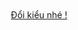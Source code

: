 


<!DOCTYPE html PUBLIC "-//W3C//DTD HTML 4.01 Transitional//EN"
   "http://www.w3.org/TR/html4/loose.dtd">

<html lang="vi">
<head>
  <meta http-equiv="Content-Type" content="text/html; charset=utf-8" />
  <!--
  <meta http-equiv="Cache-Control" content="no-cache, no-store, must-revalidate" />
  <meta http-equiv="Pragma" content="no-cache" />
  <meta http-equiv="Expires" content="0" />
  -->
  <title>Nam dep trai</title>
  <link rel="stylesheet" href="css/style.css" type="text/css" media="screen" />

  <script type="text/javascript" charset="utf-8">
    function hasClassName(inElement, inClassName)
    {
        var regExp = new RegExp('(?:^|\\s+)' + inClassName + '(?:\\s+|$)');
        return regExp.test(inElement.className);
    }

    function addClassName(inElement, inClassName)
    {
        if (!hasClassName(inElement, inClassName))
            inElement.className = [inElement.className, inClassName].join(' ');
    }

    function removeClassName(inElement, inClassName)
    {
        if (hasClassName(inElement, inClassName)) {
            var regExp = new RegExp('(?:^|\\s+)' + inClassName + '(?:\\s+|$)', 'g');
            var curClasses = inElement.className;
            inElement.className = curClasses.replace(regExp, ' ');
        }
    }

    function toggleClassName(inElement, inClassName)
    {
        if (hasClassName(inElement, inClassName))
            removeClassName(inElement, inClassName);
        else
            addClassName(inElement, inClassName);
    }

    function toggleShape()
    {
      var shape = document.getElementById('shape');
      if (hasClassName(shape, 'ring')) {
        removeClassName(shape, 'ring');
        addClassName(shape, 'cube');
      } else {
        removeClassName(shape, 'cube');
        addClassName(shape, 'ring');
      }
      
      var stage = document.getElementById('stage');
      if (hasClassName(shape, 'ring'))
        stage.style.webkitTransform = 'translateZ(-200px)';
      else
        stage.style.webkitTransform = '';
    }
  </script>
</head>
<body>

  <div style="text-align: right;padding: 50px;"><a href="#" class="classname" onclick="toggleShape()"> Đổi kiểu nhé ! </a></div>
  
  <div id="container">
    <div id="stage">
      <div id="shape" class="cube backfaces">
        <div class="plane one"></div>
        <div class="plane two"></div>
        <div class="plane three"></div>
        <div class="plane four"></div>
        <div class="plane five"></div>
        <div class="plane six"></div>
        <div class="plane seven"></div>
        <div class="plane eight"></div>
        <div class="plane nine"></div>
        <div class="plane ten"></div>
        <div class="plane eleven"></div>
        <div class="plane twelve"></div>
      </div>
    </div>
  </div>

</body>
</html>
